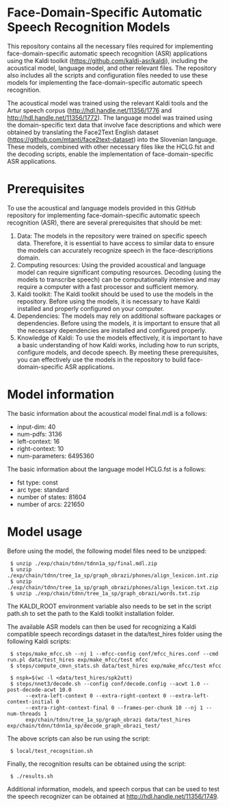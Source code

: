 # Face-Domain-Specific Automatic Speech Recognition Models

This repository contains all the necessary files required for implementing face-domain-specific automatic speech recognition (ASR) applications using the Kaldi toolkit (https://github.com/kaldi-asr/kaldi), including the acoustical model, language model, and other relevant files. The repository also includes all the scripts and configuration files needed to use these models for implementing the face-domain-specific automatic speech recognition.

The acoustical model was trained using the relevant Kaldi tools and the Artur speech corpus (http://hdl.handle.net/11356/1776 and http://hdl.handle.net/11356/1772). The language model was trained using the domain-specific text data that involve face descriptions and which were obtained by translating the Face2Text English dataset (https://github.com/mtanti/face2text-dataset) into the Slovenian language. These models, combined with other necessary files like the HCLG.fst and the decoding scripts, enable the implementation of face-domain-specific ASR applications.

# Prerequisites

To use the acoustical and language models provided in this GitHub repository for implementing face-domain-specific automatic speech recognition (ASR), there are several prerequisites that should be met:
1.  Data: The models in the repository were trained on specific speech data. Therefore, it is essential to have access to similar data to ensure the models can accurately recognize speech in the face-descriptions domain.
2.  Computing resources: Using the provided acoustical and language model can require significant computing resources. Decoding (using the models to transcribe speech) can be computationally intensive and may require a computer with a fast processor and sufficient memory.
3.  Kaldi toolkit: The Kaldi toolkit should be used to use the models in the repository. Before using the models, it is necessary to have Kaldi installed and properly configured on your computer.
4.  Dependencies: The models may rely on additional software packages or dependencies. Before using the models, it is important to ensure that all the necessary dependencies are installed and configured properly.
5.  Knowledge of Kaldi: To use the models effectively, it is important to have a basic understanding of how Kaldi works, including how to run scripts, configure models, and decode speech.
By meeting these prerequisites, you can effectively use the models in the repository to build face-domain-specific ASR applications.

# Model information

The basic information about the acoustical model final.mdl is a follows:

- input-dim: 40  
- num-pdfs: 3136  
- left-context: 16  
- right-context: 10  
- num-parameters: 6495360  

The basic information about the language model HCLG.fst is a follows:

- fst type: const  
- arc type: standard  
- number of states: 81604  
- number of arcs: 221650  

# Model usage
Before using the model, the following model files need to be unzipped:

     $ unzip ./exp/chain/tdnn/tdnn1a_sp/final.mdl.zip   
     $ unzip ./exp/chain/tdnn/tree_1a_sp/graph_obrazi/phones/align_lexicon.int.zip   
     $ unzip ./exp/chain/tdnn/tree_1a_sp/graph_obrazi/phones/align_lexicon.txt.zip   
     $ unzip ./exp/chain/tdnn/tree_1a_sp/graph_obrazi/words.txt.zip   

The KALDI_ROOT environment variable also needs to be set in the script path.sh to set the path to the Kaldi toolkit installation folder.

The available ASR models can then be used for recognizing a Kaldi compatible speech recordings dataset in the data/test_hires folder using the following Kaldi scripts:

     $ steps/make_mfcc.sh --nj 1 --mfcc-config conf/mfcc_hires.conf --cmd run.pl data/test_hires exp/make_mfcc/test mfcc  
     $ steps/compute_cmvn_stats.sh data/test_hires exp/make_mfcc/test mfcc  

     $ nspk=$(wc -l <data/test_hires/spk2utt)  
     $ steps/nnet3/decode.sh --config conf/decode.config --acwt 1.0 --post-decode-acwt 10.0   
          --extra-left-context 0 --extra-right-context 0 --extra-left-context-initial 0   
          --extra-right-context-final 0 --frames-per-chunk 10 --nj 1 --num-threads 1   
          exp/chain/tdnn/tree_1a_sp/graph_obrazi data/test_hires exp/chain/tdnn/tdnn1a_sp/decode_graph_obrazi_test/  
   
The above scripts can also be run using the script:

     $ local/test_recognition.sh
     
Finally, the recognition results can be obtained using the script:

     $ ./results.sh  
     
Additional information, models, and speech corpus that can be used to test the speech recognizer can be obtained at http://hdl.handle.net/11356/1749. 
